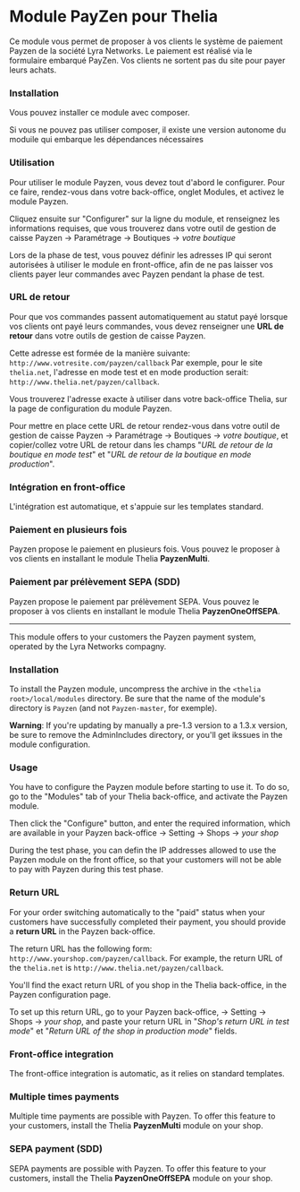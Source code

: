# Module PayZen pour Thelia

Ce module vous permet de proposer à vos clients le système de paiement Payzen de la société Lyra Networks. Le paiement est réalisé via
le formulaire embarqué PayZen. Vos clients ne sortent pas du site pour payer leurs achats.

### Installation

Vous pouvez installer ce module avec composer.

Si vous ne pouvez pas utiliser composer, il existe une version autonome du moduile qui embarque les dépendances nécessaires 

### Utilisation

Pour utiliser le module Payzen, vous devez tout d'abord le configurer. Pour ce faire, rendez-vous dans votre back-office, onglet Modules, et activez le module Payzen.

Cliquez ensuite sur "Configurer" sur la ligne du module, et renseignez les informations requises, que vous trouverez dans votre outil de gestion de caisse Payzen -&gt; Paramétrage -&gt; Boutiques -&gt; *votre boutique*

Lors de la phase de test, vous pouvez définir les adresses IP qui seront autorisées à utiliser le module en front-office, afin de ne pas laisser vos clients payer leur commandes avec Payzen pendant la phase de test.

### URL de retour

Pour que vos commandes passent automatiquement au statut payé lorsque vos clients ont payé leurs commandes, vous devez renseigner une **URL de retour** dans votre outils de gestion de caisse Payzen.

Cette adresse est formée de la manière suivante: `http://www.votresite.com/payzen/callback`
Par exemple, pour le site `thelia.net`, l'adresse en mode test et en mode production serait: `http://www.thelia.net/payzen/callback`. 

Vous trouverez l'adresse exacte à utiliser dans votre back-office Thelia, sur la page de configuration du module Payzen.

Pour mettre en place cette URL de retour rendez-vous dans votre outil de gestion de caisse Payzen -&gt; Paramétrage -&gt; Boutiques -&gt; *votre boutique*, et copier/collez votre URL de retour dans les champs "*URL de retour de la boutique en mode test*" et "*URL de retour de la boutique en mode production*".

### Intégration en front-office

L'intégration est automatique, et s'appuie sur les templates standard.

### Paiement en plusieurs fois

Payzen propose le paiement en plusieurs fois. Vous pouvez le proposer à vos clients en installant le module Thelia **PayzenMulti**.

### Paiement par prélèvement SEPA (SDD)

Payzen propose le paiement par prélèvement SEPA. Vous pouvez le proposer à vos clients en installant le module Thelia **PayzenOneOffSEPA**.

----------

This module offers to your customers the Payzen payment system, operated by the Lyra Networks compagny.

### Installation

To install the Payzen module, uncompress the archive in the `<thelia root>/local/modules` directory. Be sure that the name of the module's directory is `Payzen` (and not `Payzen-master`, for exemple).

**Warning**: If you're updating by manually a pre-1.3 version to a 1.3.x version, be sure to remove the AdminIncludes directory, or you'll get
ikssues in the module configuration.

### Usage

You have to configure the Payzen module before starting to use it. To do so, go to the "Modules" tab of your Thelia back-office, and activate the Payzen module.

Then click the "Configure" button, and enter the required information, which are available in your Payzen back-office -&gt; Setting -&gt; Shops -&gt; *your shop*

During the test phase, you can defin the IP addresses allowed to use the Payzen module on the front office, so that your customers will not be able to pay with Payzen during this test phase.

### Return URL

For your order switching automatically to the "paid" status when your customers have successfully completed their payment, you should provide a **return URL** in the Payzen back-office.

The return URL has the following form: `http://www.yourshop.com/payzen/callback`. For example, the return URL of the `thelia.net` is `http://www.thelia.net/payzen/callback`. 

You'll find the exact return URL of you shop in the Thelia back-office, in the Payzen configuration page.

To set up this return URL, go to your Payzen back-office, -&gt; Setting -&gt; Shops -&gt; *your shop*, and paste your return URL in "*Shop's return URL in test mode*" et "*Return URL of the shop in production mode*" fields.

### Front-office integration

The front-office integration is automatic, as it relies on standard templates.

### Multiple times payments

Multiple time payments are possible with Payzen. To offer this feature to your customers, install the Thelia **PayzenMulti** module on your shop.

### SEPA payment (SDD)

SEPA payments are possible with Payzen. To offer this feature to your customers, install the Thelia **PayzenOneOffSEPA** module on your shop.
